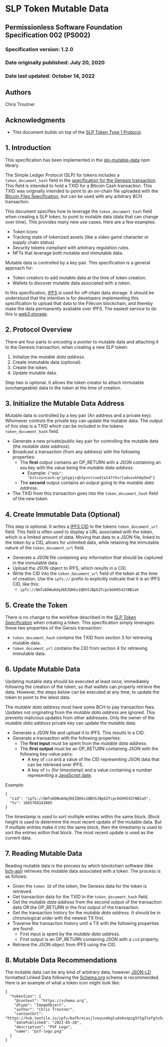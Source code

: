 # SLP Token Mutable Data

## Permissionless Software Foundation Specification 002 (PS002)

### Specification version: 1.2.0

### Date originally published: July 20, 2020

### Date last updated: October 14, 2022

## Authors

Chris Troutner

## Acknowledgments

- This document builds on top of the [SLP Token Type 1 Protocol](https://github.com/simpleledger/slp-specifications/blob/master/slp-token-type-1.md).

## 1. Introduction

This specification has been implemented in the [slp-mutable-data](https://www.npmjs.com/package/slp-mutable-data) npm library.

The Simple Ledger Protocol (SLP) for tokens includes a `token_document_hash` field in the [specification for the Genesis transaction](https://github.com/simpleledger/slp-specifications/blob/master/slp-token-type-1.md#genesis---token-genesis-transaction). This field is intended to hold a TXID for a Bitcoin Cash transaction. This TXID was originally intended to point to an on-chain file uploaded with the [Bitcoin Files Specification](https://github.com/simpleledger/slp-specifications/blob/master/bitcoinfiles.md), but can be used with any arbitrary BCH transaction.

This document specifies how to leverage the `token_document_hash` field when creating a SLP token, to point to mutable data (data that can change over time). This provides many new use cases. Here are a few examples:

- Token Icons
- Tracking state of tokenized assets (like a video game character or supply chain status)
- Security tokens compliant with arbitrary regulation rules.
- NFTs that leverage both mutable and immutable data.

Mutable data is controlled by a key pair. This specification is a general approach for:
- Token creators to add mutable data at the time of token creation.
- Wallets to discover mutable data associated with a token.

In this specification, [IPFS](https://ipfs.io) is used for off-chain data storage. It should be understood that the intention is for developers implementing this specification to upload that data to the Filecoin blockchain, and thereby make the data permanently available over IPFS. The easiest service to do this is [web3.storage](https://web3.storage).

## 2. Protocol Overview

There are four parts to _encoding a pointer_ to mutable data and attaching it to the Genesis transaction, when creating a new SLP token:

1. Initialize the *mutable data address*.
2. Create immutable data (optional).
3. Create the token.
4. Update mutable data.

Step two is optional. It allows the token creator to attach immutable (unchangeable) data to the token at the time of creation.

## 3. Initialize the Mutable Data Address

Mutable data is controlled by a key pair (An address and a private key). Whomever controls the private key can update the mutable data. The output of this step is a TXID which can be included in the tokens `token_document_hash` field.

- Generate a new private/public key pair for controlling the mutable data (the *mutable data address*).
- Broadcast a transaction (from any address) with the following properties:
  - The **first** output contains an OP_RETURN with a JSON containing an `mda` key with the value being the *mutable data address*.
    - Example: `{"mda": "bitcoincash:qrjptppjcqh3yvvrcxw5tat47rhvrladuvvkh6p5ed"}`
  - The **second** output contains an output going to the *mutable data address*.
- The TXID from this transaction goes into the `token_document_hash` field of the new token.

## 4. Create Immutable Data (Optional)

This step is optional. It writes a [IPFS CID](https://proto.school/anatomy-of-a-cid/01) to the tokens `token_document_url` field. This field is often used to display a URL associated with the token, which is a limited amount of data. Moving that data to a JSON file, linked to the token by a CID, allows for unlimited data, while retaining the immutable nature of the `token_document_url` field.

- Generate a JSON file containing any information that should be captured in the immutable data.
- Upload the JSON object to IPFS, which results in a CID.
- Write the CID into the `token_document_url` field of the token at the time of creation. Use the `ipfs://` prefix to explicitly indicate that it is an IPFS CID, like this:
  - `ipfs://QmTu6DWuAdq36EZQHGs1QDhSJBpbZYcpcbGH9S42tNB1aX`

## 5. Create the Token

There is no change to the workflow described in the [SLP Token Specification](https://github.com/simpleledger/slp-specifications/blob/master/slp-token-type-1.md) when creating a token. This specification simply leverages these two properties of the Gensis transaction:

- `token_document_hash` contains the TXID from section 3 for retrieving mutable data.
- `token_document_url` contains the CID from section 4 for retrieving immutable data.

## 6. Update Mutable Data

Updating mutable data should be executed at least once, immediately following the creation of the token, so that wallets can properly retrieve the data. However, the steps below can be executed at any time, to update the token to point to the latest data.

The *mutable data address* must have some BCH to pay transaction fees. Updates not originating from the *mutable data address* are ignored. This prevents malicious updates from other addresses. Only the owner of the *mutable data address* private key can update the mutable data.

- Generate a JSON file and upload it to IPFS. This results in a CID.
- Generate a transaction with the following properties:
  - The **first input** must be spent from the *mutable data address*.
  - The **first output** must be an OP_RETURN containing JSON with the following key-value pairs:
    - A key of `cid` and a value of the CID representing JSON data that can be retrieved over IPFS.
    - A key of `ts` (for *timestamp*) and a value containing a number representing a [JavaScript date](https://www.w3schools.com/jsref/jsref_gettime.asp).

Example:
```
{
  "cid": "ipfs://QmTu6DWuAdq36EZQHGs1QDhSJBpbZYcpcbGH9S42tNB1aX",
  "ts": 1665768143885
}
```

The timestamp is used to sort multiple entries within the same block. Block height is used to determine the most recent update of the mutable data. But if multiple entries make it into the same block, then the timestamp is used to sort the entries within that block. The most recent update is used as the current data.

## 7. Reading Mutable Data

Reading mutable data is the process by which blockchain software (like [bch-api](https://github.com/Permissionless-Software-Foundation/bch-api)) retrieves the mutable data associated with a token. The process is as follows:

- Given the `token ID` of the token, the Genesis data for the token is retrieved.
- Get transaction data for the TXID in the `token_document_hash` field.
- Get the *mutable data address* from the second output of the transaction data OR the OP_RETURN in the first output of the transaction.
- Get the transaction history for the *mutable data address*. It should be in chronological order with the newest TX first.
- Traverse the transaction history until a TX with the following properties are found:
  - First input is spent by the *mutable data address*.
  - First output is an OP_RETURN containing JSON with a `cid` property.
- Retrieve the JSON object from IPFS using the CID.

## 8. Mutable Data Recommendations

The mutable data can be any kind of arbitrary data, however [JSON-LD](https://json-ld.org/) formatted Linked Data following the [Schema.org](https://schema.org/) schema is recommended. Here is an example of what a token icon might look like:

```
{
  "tokenIcon": {
    "@context": "https://schema.org",
    "@type": "ImageObject",
    "author": "Chris Troutner",
    "contentUrl": "https://hub.textile.io/ipfs/bafkreiasjlveyusmkgludz6vopzg5t5g3lefgtu5oudoawjrcttmgwjea4",
    "datePublished": "2021-05-20",
    "description": "PSF Logo",
    "name": "psf-logo.png"
  }
}
```
